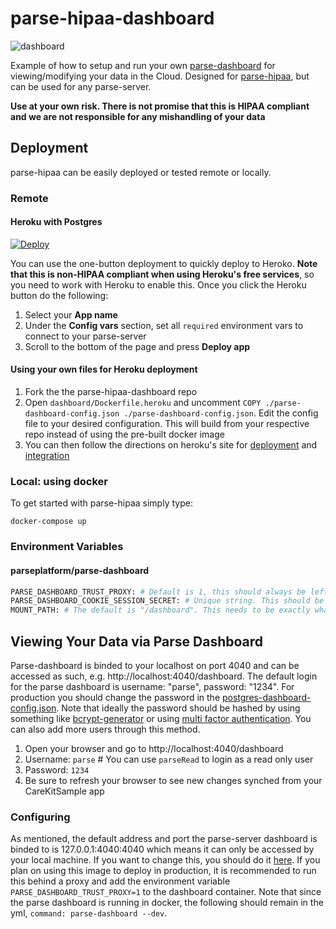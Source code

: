 # parse-hipaa-dashboard 


![dashboard](https://user-images.githubusercontent.com/8621344/102236202-38f32080-3ec1-11eb-88d7-24e38e95f68d.png)

Example of how to setup and run your own [parse-dashboard](https://github.com/parse-community/parse-dashboard) for viewing/modifying your data in the Cloud. Designed for [parse-hipaa](https://github.com/netreconlab/parse-hipaa), but can be used for any parse-server.  

**Use at your own risk. There is not promise that this is HIPAA compliant and we are not responsible for any mishandling of your data**

## Deployment
parse-hipaa can be easily deployed or tested remote or locally.

### Remote

#### Heroku with Postgres
[![Deploy](https://www.herokucdn.com/deploy/button.svg)](https://heroku.com/deploy)

You can use the one-button deployment to quickly deploy to Heroko. **Note that this is non-HIPAA compliant when using Heroku's free services**, so you need to work with Heroku to enable this. Once you click the Heroku button do the following:

1. Select your **App name**
2. Under the **Config vars** section, set all `required` environment vars to connect to your parse-server
3. Scroll to the bottom of the page and press **Deploy app**

#### Using your own files for Heroku deployment
1. Fork the the parse-hipaa-dashboard repo
2. Open `dashboard/Dockerfile.heroku` and uncomment `COPY ./parse-dashboard-config.json ./parse-dashboard-config.json`. Edit the config file to your desired configuration. This will build from your respective repo instead of using the pre-built docker image
3. You can then follow the directions on heroku's site for [deployment](https://devcenter.heroku.com/articles/git) and [integration](https://devcenter.heroku.com/articles/github-integration)

### Local: using docker 
To get started with parse-hipaa simply type:

```docker-compose up```

### Environment Variables

#### parseplatform/parse-dashboard
```bash
PARSE_DASHBOARD_TRUST_PROXY: # Default is 1, this should always be left as 1 when using docker
PARSE_DASHBOARD_COOKIE_SESSION_SECRET: # Unique string. This should be constant across all deployments on your system
MOUNT_PATH: # The default is "/dashboard". This needs to be exactly what you plan it to be behind the proxy, i.e. If you want to access cs.uky.edu/dashboard it should be "/dashboard"
```

## Viewing Your Data via Parse Dashboard
Parse-dashboard is binded to your localhost on port 4040 and can be accessed as such, e.g. http://localhost:4040/dashboard. The default login for the parse dashboard is username: "parse", password: "1234". For production you should change the password in the [postgres-dashboard-config.json](https://github.com/netreconlab/parse-hipaa/blob/master/parse-dashboard-config.json#L14). Note that ideally the password should be hashed by using something like [bcrypt-generator](https://bcrypt-generator.com) or using [multi factor authentication](https://github.com/parse-community/parse-dashboard#multi-factor-authentication-one-time-password). You can also add more users through this method.

1. Open your browser and go to http://localhost:4040/dashboard
2. Username: `parse` # You can use `parseRead` to login as a read only user
3. Password: `1234`
4. Be sure to refresh your browser to see new changes synched from your CareKitSample app

### Configuring
As mentioned, the default address and port the parse-server dashboard is binded to is 127.0.0.1:4040:4040 which means it can only be accessed by your local machine. If you want to change this, you should do it [here](https://github.com/netreconlab/parse-hipaa/blob/master/docker-compose.yml#L29). If you plan on using this image to deploy in production, it is recommended to run this behind a proxy and add the environment variable `PARSE_DASHBOARD_TRUST_PROXY=1` to the dashboard container. Note that since the parse dashboard is running in docker, the following should remain in the yml, `command: parse-dashboard --dev`.

